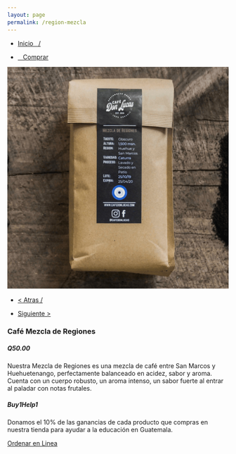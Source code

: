 ```yaml
---
layout: page
permalink: /region-mezcla
---
```

<div class="region">
	<div class="container">
		<div class="row">
			<div class="col-md-8 col-xs-12">
				<ul>
					<li><a href="/"><p> Inicio &nbsp;&nbsp;/</p></a></li>
					<li><a href="/comprar"><p>&nbsp;&nbsp; Comprar </p></a></li>
				</ul>
				<img class="img-responsive" src="/images/mezcla-2.png">
			</div>
			<div class="col-md-4 col-xs-12">
				<ul>
				<li><a href="/region-huehuetenango"><p> < Atras /</p></a> </li>
				<li> <a href="/moccha-blend"><p> Siguiente > </p></a> </li>
				</ul>
				<h3>Caf&eacute; Mezcla de Regiones</h3>
				<h5><strong>Q50.00</strong></h5>
				<p>Nuestra Mezcla de Regiones es una mezcla de café entre San Marcos y Huehuetenango, perfectamente balanceado en acidez, sabor y aroma. Cuenta con un cuerpo robusto, un aroma intenso, un sabor fuerte al entrar al paladar con notas frutales. </p>
				<h5>Buy1Help1</h5>
				<p>Donamos el 10% de las ganancias de cada producto que compras en nuestra tienda para ayudar a la educaci&oacute;n en Guatemala.</p>
				<a href="/orden-en-linea" id="button">Ordenar en Linea</a>
			</div>
		</div>
	</div>
</div>